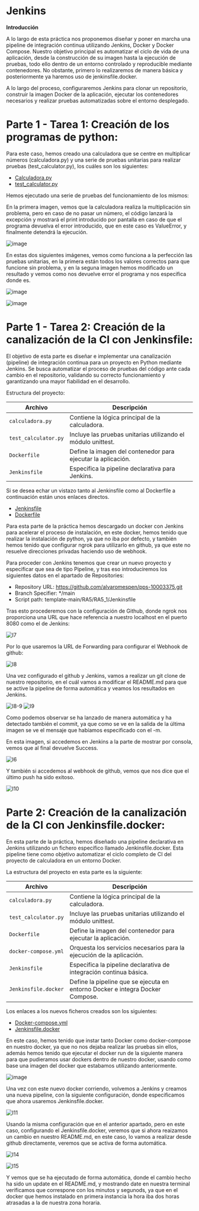 # Jenkins

**Introducción**

A lo largo de esta práctica nos proponemos diseñar y poner en marcha una pipeline de integración continua utilizando Jenkins, Docker y Docker Compose. Nuestro objetivo principal es automatizar el ciclo de vida de una aplicación, desde la construcción de su imagen hasta la ejecución de pruebas, todo ello dentro de un entorno controlado y reproducible mediante contenedores. No obstante, primero lo realizaremos de manera básica y posteriormente ya haremos uso de jenkinsfile.docker.

A lo largo del proceso, configuraremos Jenkins para clonar un repositorio, construir la imagen Docker de la aplicación, ejecutar los contenedores necesarios y realizar pruebas automatizadas sobre el entorno desplegado. 

# Parte 1 - Tarea 1: Creación de los programas de python:

Para este caso, hemos creado una calculadora que se centre en multiplicar números (calculadora.py) y una serie de pruebas unitarias para realizar pruebas (test_calculator.py), los cuáles son los siguientes:

- [Calculadora.py](https://github.com/alvaromespen/pps-10003375/blob/main/template-main/RA5/RA5_1/calculadora.py)
- [test_calculator.py](https://github.com/alvaromespen/pps-10003375/blob/main/template-main/RA5/RA5_1/test_calculator.py)

Hemos ejecutado una serie de pruebas del funcionamiento de los mismos:

En la primera imagen, vemos que la calculadora realiza la multiplicación sin problema, pero en caso de no pasar un número, el código lanzará la excepción y mostrará el print introducido por pantalla en caso de que el programa devuelva el error introducido, que en este caso es ValueError, y finalmente detendrá la ejecución.

![image](https://github.com/user-attachments/assets/12eed50c-e8c6-4ca3-9262-90da07940dfa)

En estas dos siguientes imágenes, vemos como funciona a la perfección las pruebas unitarias, en la primera están todos los valores correctos para que funcione sin problema, y en la seguna imagen hemos modificado un resultado y vemos como nos devuelve error el programa y nos especifica donde es.

![image](https://github.com/user-attachments/assets/c03a1550-c54a-482d-be47-ecffa3653718)

![image](https://github.com/user-attachments/assets/8b95dbcb-8348-49cc-ab7f-74452e769169)

# Parte 1 - Tarea 2: Creación de la canalización de la CI con Jenkinsfile:

El objetivo de esta parte es diseñar e implementar una canalización (pipeline) de integración continua para un proyecto en Python mediante Jenkins. Se busca automatizar el proceso de pruebas del código ante cada cambio en el repositorio, validando su correcto funcionamiento y garantizando una mayor fiabilidad en el desarrollo.

Estructura del proyecto:

| Archivo              | Descripción                                                    |
| -------------------- | -------------------------------------------------------------- |
| `calculadora.py`      | Contiene la lógica principal de la calculadora.                |
| `test_calculator.py` | Incluye las pruebas unitarias utilizando el módulo unittest. |
| `Dockerfile`         | Define la imagen del contenedor para ejecutar la aplicación.   |
| `Jenkinsfile`        | Especifica la pipeline declarativa para Jenkins.               |

Si se desea echar un vistazo tanto al Jenkinsfile como al Dockerfile a continuación están unos enlaces directos.

- [Jenkinsfile](https://github.com/alvaromespen/pps-10003375/blob/main/template-main/RA5/RA5_1/Jenkinsfile)
- [Dockerfile](https://github.com/alvaromespen/pps-10003375/blob/main/template-main/RA5/RA5_1/Dockerfile)

Para esta parte de la práctica hemos descargado un docker con Jenkins para acelerar el proceso de instalación, en este docker, hemos tenido que realizar la instalación de python, ya que no iba por defecto, y también hemos tenido que configurar ngrok para utilizarlo en github, ya que este no resuelve direcciones privadas haciendo uso de webhook.

Para proceder con Jenkins tenemos que crear un nuevo proyecto y especificar que sea de tipo Pipeline, y tras eso introduciremos los siguientes datos en el apartado de Repositories:

- Repository URL: https://github.com/alvaromespen/pps-10003375.git
- Branch Specifier: */main
- Script path: template-main/RA5/RA5_1/Jenkinsfile

Tras esto procederemos con la configuración de Github, donde ngrok nos proporciona una URL que hace referencia a nuestro localhost en el puerto 8080 como el de Jenkins:

![I7](./Assets/7.png)

Por lo que usaremos la URL de Forwarding para configurar el Webhook de github:

![I8](./Assets/8.png)

Una vez configurado el github y Jenkins, vamos a realizar un git clone de nuestro repositorio, en el cuál vamos a modificar el README.md para que se active la pipeline de forma automática y veamos los resultados en Jenkins.

![I8-9](./Assets/8-9.png)
![I9](./Assets/9.png)

Como podemos observar se ha lanzado de manera automática y ha detectado también el commit, ya que como se ve en la salida de la última imagen se ve el mensaje que habíamos especificado con el -m.

En esta imagen, si accedemos en Jenkins a la parte de mostrar por consola, vemos que al final devuelve Success.

![I6](./Assets/6.png)

Y también si accedemos al webhook de github, vemos que nos dice que el último push ha sido exitoso.

![I10](./Assets/10.png)

# Parte 2: Creación de la canalización de la CI con Jenkinsfile.docker:

En esta parte de la práctica, hemos diseñado una pipeline declarativa en Jenkins utilizando un fichero específico llamado Jenkinsfile.docker. Esta pipeline tiene como objetivo automatizar el ciclo completo de CI del proyecto de calculadora en un entorno Docker.

La estructura del proyecto en esta parte es la siguiente:

| Archivo              | Descripción                                                                   |
| -------------------- | ----------------------------------------------------------------------------- |
| `calculadora.py`      | Contiene la lógica principal de la calculadora.                               |
| `test_calculator.py` | Incluye las pruebas unitarias utilizando el módulo unittest.                |
| `Dockerfile`         | Define la imagen del contenedor para ejecutar la aplicación.                  |
| `docker-compose.yml` | Orquesta los servicios necesarios para la ejecución de la aplicación.         |
| `Jenkinsfile`        | Especifica la pipeline declarativa de integración continua básica.            |
| `Jenkinsfile.docker` | Define la pipeline que se ejecuta en entorno Docker e integra Docker Compose. |

Los enlaces a los nuevos ficheros creados son los siguientes:

- [Docker-compose.yml](https://github.com/alvaromespen/pps-10003375/blob/main/template-main/RA5/RA5_1/docker-compose.yml)
- [Jenkinsfile.docker](https://github.com/alvaromespen/pps-10003375/blob/main/template-main/RA5/RA5_1/Jenkinsfile.docker)

En este caso, hemos tenido que instar tanto Docker como docker-compose en nuestro docker, ya que no nos dejaba realizar las pruebas sin ellos, además hemos tenido que ejecutar el docker run de la siguiente manera para que pudieramos usar dockers dentro de nuestro docker, usando como base una imagen del docker que estabamos utilizando anteriormente.

![image](https://github.com/user-attachments/assets/49e43893-de43-4dc9-bc8f-106f3d883a5e)

Una vez con este nuevo docker corriendo, volvemos a Jenkins y creamos una nueva pipeline, con la siguiente configuración, donde especificamos que ahora usaremos Jenkinsfile.docker.

![I11](./Assets/11.png)

Usando la misma configuración que en el anterior apartado, pero en este caso, configurando el Jenkinsfile.docker, veremos que si ahora reaizamos un cambio en nuestro README.md, en este caso, lo vamos a realizar desde github directamente, veremos que se activa de forma automática.

![I14](./Assets/14.png)

![I15](./Assets/15.png)

Y vemos que se ha ejecutado de forma automática, donde el cambio hecho ha sido un update en el README.md, y mostrando date en nuestra terminal verificamos que correspone con los minutos y segunods, ya que en el docker que hemos instalado en primera instancia la hora iba dos horas atrasadas a la de nuestra zona horaria.
